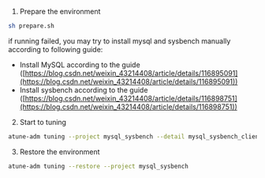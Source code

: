 1. Prepare the environment
```bash
sh prepare.sh
```
if running failed, you may try to install mysql and sysbench manually according to following guide:
- Install MySQL according to the guide ([https://blog.csdn.net/weixin_43214408/article/details/116895091](https://blog.csdn.net/weixin_43214408/article/details/116895091))
- Install sysbench according to the guide ([https://blog.csdn.net/weixin_43214408/article/details/116898751](https://blog.csdn.net/weixin_43214408/article/details/116898751))

2. Start to tuning
```bash
atune-adm tuning --project mysql_sysbench --detail mysql_sysbench_client.yaml
```

3. Restore the environment
```bash
atune-adm tuning --restore --project mysql_sysbench
```
